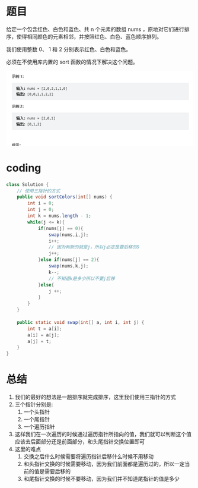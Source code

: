 # 题目
给定一个包含红色、白色和蓝色、共 n 个元素的数组 nums ，原地对它们进行排序，使得相同颜色的元素相邻，并按照红色、白色、蓝色顺序排列。

我们使用整数 0、 1 和 2 分别表示红色、白色和蓝色。

必须在不使用库内置的 sort 函数的情况下解决这个问题。

![](../img/2022-12-28-19-16-57.png)

# coding
```java
class Solution {
    // 使用三指针的方式
    public void sortColors(int[] nums) {
        int i = 0;
        int j = 0;
        int k = nums.length - 1;
        while(j <= k){
            if(nums[j] == 0){
                swap(nums,i,j);
                i++;
                // 因为判断的就是j，所以j必定是要后移的9
                j++;
            }else if(nums[j] == 2){
                swap(nums,k,j);
                k--;
                // 不知道k是多少所以不要j后移  
            }else{
                j ++;
            }
        } 
    }

    public static void swap(int[] a, int i, int j) {
		int t = a[i];
		a[i] = a[j];
		a[j] = t;
	}
}
```

# 总结
1. 我们的最好的想法是一趟排序就完成排序，这里我们使用三指针的方式
2. 三个指针分别是:
   1. 一个头指针
   2. 一个尾指针
   3. 一个遍历指针
3. 这样我们在一次遍历的时候通过遍历指针所指向的值，我们就可以判断这个值应该去后面部分还是前面部分，和头尾指针交换位置即可
4. 这里的难点
   1. 交换之后什么时候需要将遍历指针后移什么时候不用移动
   2. 和头指针交换的时候需要移动，因为我们前面都是遍历过的，所以一定当前的值是需要后移的
   3. 和尾指针交换的时候不要移动，因为我们并不知道尾指针的值是多少